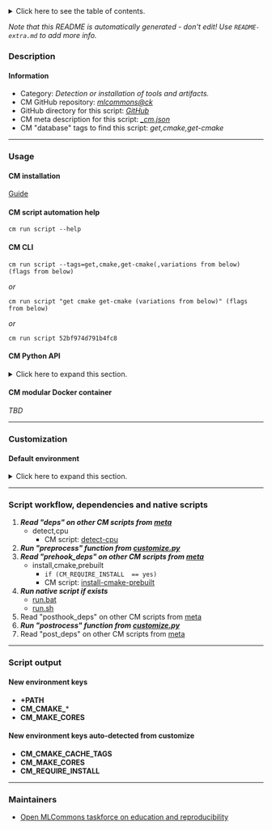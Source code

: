 <details>
<summary>Click here to see the table of contents.</summary>

* [Description](#description)
* [Information](#information)
* [Usage](#usage)
  * [ CM installation](#cm-installation)
  * [ CM script automation help](#cm-script-automation-help)
  * [ CM CLI](#cm-cli)
  * [ CM Python API](#cm-python-api)
  * [ CM modular Docker container](#cm-modular-docker-container)
* [Customization](#customization)
  * [ Default environment](#default-environment)
* [Script workflow, dependencies and native scripts](#script-workflow-dependencies-and-native-scripts)
* [Script output](#script-output)
* [New environment keys](#new-environment-keys)
* [New environment keys auto-detected from customize](#new-environment-keys-auto-detected-from-customize)
* [Maintainers](#maintainers)

</details>

*Note that this README is automatically generated - don't edit! Use `README-extra.md` to add more info.*

### Description

#### Information

* Category: *Detection or installation of tools and artifacts.*
* CM GitHub repository: *[mlcommons@ck](https://github.com/mlcommons/ck/tree/master/cm-mlops)*
* GitHub directory for this script: *[GitHub](https://github.com/mlcommons/ck/tree/master/cm-mlops/script/get-cmake)*
* CM meta description for this script: *[_cm.json](_cm.json)*
* CM "database" tags to find this script: *get,cmake,get-cmake*
___
### Usage

#### CM installation
[Guide](https://github.com/mlcommons/ck/blob/master/docs/installation.md)

#### CM script automation help
```cm run script --help```

#### CM CLI
`cm run script --tags=get,cmake,get-cmake(,variations from below) (flags from below)`

*or*

`cm run script "get cmake get-cmake (variations from below)" (flags from below)`

*or*

`cm run script 52bf974d791b4fc8`

#### CM Python API

<details>
<summary>Click here to expand this section.</summary>

```python

import cmind

r = cmind.access({'action':'run'
                  'automation':'script',
                  'tags':'get,cmake,get-cmake'
                  'out':'con',
                  ...
                  (other input keys for this script)
                  ...
                 })

if r['return']>0:
    print (r['error'])

```

</details>

#### CM modular Docker container
*TBD*
___
### Customization

#### Default environment

<details>
<summary>Click here to expand this section.</summary>

These keys can be updated via --env.KEY=VALUE or "env" dictionary in @input.json or using script flags.


</details>

___
### Script workflow, dependencies and native scripts

  1. ***Read "deps" on other CM scripts from [meta](https://github.com/mlcommons/ck/tree/master/cm-mlops/script/get-cmake/_cm.json)***
     * detect,cpu
       - CM script: [detect-cpu](https://github.com/mlcommons/ck/tree/master/cm-mlops/script/detect-cpu)
  1. ***Run "preprocess" function from [customize.py](https://github.com/mlcommons/ck/tree/master/cm-mlops/script/get-cmake/customize.py)***
  1. ***Read "prehook_deps" on other CM scripts from [meta](https://github.com/mlcommons/ck/tree/master/cm-mlops/script/get-cmake/_cm.json)***
     * install,cmake,prebuilt
       * `if (CM_REQUIRE_INSTALL  == yes)`
       - CM script: [install-cmake-prebuilt](https://github.com/mlcommons/ck/tree/master/cm-mlops/script/install-cmake-prebuilt)
  1. ***Run native script if exists***
     * [run.bat](https://github.com/mlcommons/ck/tree/master/cm-mlops/script/get-cmake/run.bat)
     * [run.sh](https://github.com/mlcommons/ck/tree/master/cm-mlops/script/get-cmake/run.sh)
  1. Read "posthook_deps" on other CM scripts from [meta](https://github.com/mlcommons/ck/tree/master/cm-mlops/script/get-cmake/_cm.json)
  1. ***Run "postrocess" function from [customize.py](https://github.com/mlcommons/ck/tree/master/cm-mlops/script/get-cmake/customize.py)***
  1. Read "post_deps" on other CM scripts from [meta](https://github.com/mlcommons/ck/tree/master/cm-mlops/script/get-cmake/_cm.json)
___
### Script output
#### New environment keys

* **+PATH**
* **CM_CMAKE_***
* **CM_MAKE_CORES**
#### New environment keys auto-detected from customize

* **CM_CMAKE_CACHE_TAGS**
* **CM_MAKE_CORES**
* **CM_REQUIRE_INSTALL**
___
### Maintainers

* [Open MLCommons taskforce on education and reproducibility](https://github.com/mlcommons/ck/blob/master/docs/mlperf-education-workgroup.md)